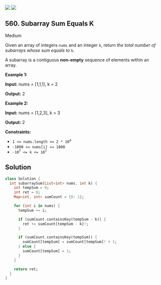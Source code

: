 [![](https://img.shields.io/github/stars/javadev/LeetCode-in-All?label=Stars&style=flat-square)](https://github.com/javadev/LeetCode-in-All)
[![](https://img.shields.io/github/forks/javadev/LeetCode-in-All?label=Fork%20me%20on%20GitHub%20&style=flat-square)](https://github.com/javadev/LeetCode-in-All/fork)

## 560\. Subarray Sum Equals K

Medium

Given an array of integers `nums` and an integer `k`, return _the total number of subarrays whose sum equals to_ `k`.

A subarray is a contiguous **non-empty** sequence of elements within an array.

**Example 1:**

**Input:** nums = [1,1,1], k = 2

**Output:** 2

**Example 2:**

**Input:** nums = [1,2,3], k = 3

**Output:** 2

**Constraints:**

*   <code>1 <= nums.length <= 2 * 10<sup>4</sup></code>
*   `-1000 <= nums[i] <= 1000`
*   <code>-10<sup>7</sup> <= k <= 10<sup>7</sup></code>

## Solution

```dart
class Solution {
  int subarraySum(List<int> nums, int k) {
    int tempSum = 0;
    int ret = 0;
    Map<int, int> sumCount = {0: 1};

    for (int i in nums) {
      tempSum += i;

      if (sumCount.containsKey(tempSum - k)) {
        ret += sumCount[tempSum - k]!;
      }

      if (sumCount.containsKey(tempSum)) {
        sumCount[tempSum] = sumCount[tempSum]! + 1;
      } else {
        sumCount[tempSum] = 1;
      }
    }

    return ret;
  }
}
```